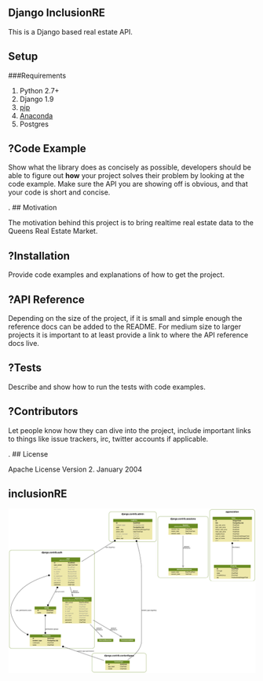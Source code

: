 ## Django InclusionRE

This is a Django based real estate API.

## Setup

###Requirements

1. Python 2.7+
2. Django 1.9
3. [pip](https://pip.pypa.io/en/stable/installing/)
4. [Anaconda](http://conda.pydata.org/docs/)
5. Postgres



## ?Code Example

Show what the library does as concisely as possible, developers should be able to figure out **how** your project solves their problem by looking at the code example. Make sure the API you are showing off is obvious, and that your code is short and concise.

. ## Motivation

The motivation behind this project is to bring realtime real estate data to the Queens Real Estate Market.

## ?Installation

Provide code examples and explanations of how to get the project.

## ?API Reference

Depending on the size of the project, if it is small and simple enough the reference docs can be added to the README. For medium size to larger projects it is important to at least provide a link to where the API reference docs live.

## ?Tests

Describe and show how to run the tests with code examples.

## ?Contributors

Let people know how they can dive into the project, include important links to things like issue trackers, irc, twitter accounts if applicable.

. ## License

Apache License Version 2.  January 2004

## inclusionRE

![inclusionRE](project.png)
